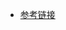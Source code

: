 - [参考链接](https://www.jianshu.com/p/afb84a02a2ca?utm_campaign=maleskine&utm_content=note&utm_medium=seo_notes&utm_source=recommendation)